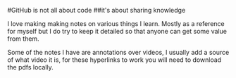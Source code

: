 #GitHub is not all about code
##it's about sharing knowledge

I love making making notes on various things I learn. Mostly as a reference for
myself but I do try to keep it detailed so that anyone can get some value from
them.

Some of the notes I have are annotations over videos, I usually add a source of
what video it is, for these hyperlinks to work you will need to download the
pdfs locally. 
